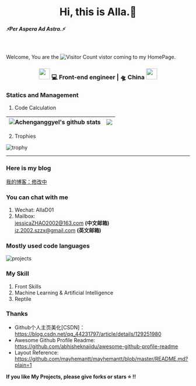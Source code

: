 <div align="center">
   <h1>Hi, this is Alla.🔭</h1>
</div>


<h5><i>⚡️Per Aspera Ad Astra.⚡️</i></h5>

<br/>

Welcome, You are the ![Visitor Count](https://profile-counter.glitch.me/Achenganggyel/count.svg) vistor coming to my HomePage.

<div align='center'>
   <h3>
<img src="https://media.giphy.com/media/WUlplcMpOCEmTGBtBW/giphy.gif" width="30">
    💻 Front-end engineer | 🛸 China 
<img src="https://media.giphy.com/media/WUlplcMpOCEmTGBtBW/giphy.gif" width="30">
   </h3>
</div>

### Statics and Management
1. Code Calculation

|<img align="center" src="https://github-readme-stats.vercel.app/api?username=Achenganggyel&count_private=true&show_icons=true&include_all_commits=true&hide_border=true" alt="Achenganggyel's github stats" /> | <img align="center" src="https://github-readme-stats.vercel.app/api/top-langs/?username=Achenganggyel&layout=compact&title_color=359697&icon_color=359697&hide_border=true" /> |
| ------------- | ------------- |

2. Trophies

![trophy](https://github-profile-trophy.vercel.app/?username=Achenganggyel&row=1&column=5)


<!--(https://github.com/Achenganggyel/github-readme-activity-graph)-->

----

### Here is my blog
[我的博客：修改中]()

### You can chat with me
1. Wechat: AllaD01
2. Mailbox: <br/>
   jessicaZHAO2002@163.com **(中文邮箱)** <br/>
   jz.2002.szzx@gmail.com **(英文邮箱)**

### Mostly used code languages
![projects](https://skillicons.dev/icons?i=ts,js,vue,react,nodejs,express,webpack,vite,python,mongodb)

### My Skill
1. Front Skills
2. Machine Learning & Artificial Intelligence
3. Reptile

### Thanks
- Github个人主页美化[CSDN]：https://blog.csdn.net/qq_44231797/article/details/129251980
- Awesome Github Profile Readme: https://github.com/abhisheknaiidu/awesome-github-profile-readme
- Layout Reference: https://github.com/mayhemantt/mayhemantt/blob/master/README.md?plain=1


**If you like My Projects, please give forks or stars :star: !!**
